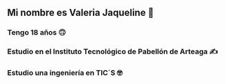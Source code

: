 ## Mi nombre es Valeria Jaqueline 👋
### Tengo 18 años :upside_down_face: 
### Estudio en el Instituto Tecnológico de Pabellón de Arteaga :writing_hand: 
### Estudio una ingeniería en TIC´S :nerd_face:
